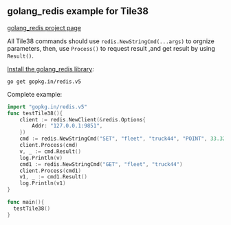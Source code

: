 ## golang_redis example for Tile38

[golang_redis project page](https://github.com/go-redis/redis)

All Tile38 commands should  use  `redis.NewStringCmd(...args)` to orgnize parameters, then, use `Process()` to request result ,and get result by using `Result()`.

[Install the golang_redis library](https://github.com/go-redis/redis):

```
go get gopkg.in/redis.v5
```

Complete example:

```go
import "gopkg.in/redis.v5"
func testTile38(){
	client := redis.NewClient(&redis.Options{
		Addr: "127.0.0.1:9851",
	})
	cmd := redis.NewStringCmd("SET", "fleet", "truck44", "POINT", 33.32, 115.423)
	client.Process(cmd)
	v, _ := cmd.Result()
	log.Println(v)
	cmd1 := redis.NewStringCmd("GET", "fleet", "truck44")
	client.Process(cmd1)
	v1, _ := cmd1.Result()
	log.Println(v1)
}

func main(){
  testTile38()
}
```